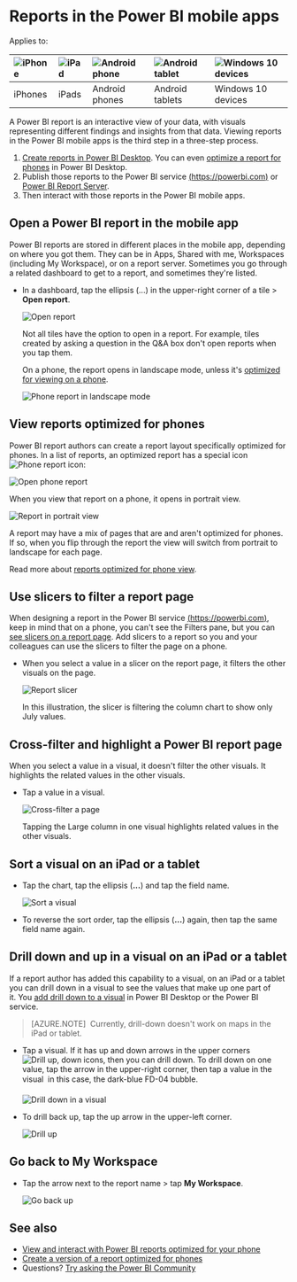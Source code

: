 <properties 
   pageTitle="Reports in the Power BI mobile apps"
   description="Learn about viewing and interacting with reports in the Power BI mobile apps on your phone or tablet. You create reports in the Power BI service or Power BI Desktop, then interact with them in the mobile apps. "
   services="powerbi" 
   documentationCenter="" 
   authors="maggiesMSFT" 
   manager="erikre" 
   backup=""
   editor=""
   tags=""
   qualityFocus="no"
   qualityDate=""/>
 
<tags
   ms.service="powerbi"
   ms.devlang="NA"
   ms.topic="article"
   ms.tgt_pltfrm="NA"
   ms.workload="powerbi"
   ms.date="09/12/2017"
   ms.author="maggies"/>

# Reports in the Power BI mobile apps

Applies to:

| ![iPhone](media/powerbi-mobile-reports-in-the-iphone-app/ios-logo-40-px.png) | ![iPad](media/powerbi-mobile-reports-in-the-iphone-app/ios-logo-40-px.png) | ![Android phone](media/powerbi-mobile-reports-in-the-iphone-app/android-logo-40-px.png) | ![Android tablet](media/powerbi-mobile-reports-in-the-iphone-app/android-logo-40-px.png) | ![Windows 10 devices](media/powerbi-mobile-reports-in-the-iphone-app/win-10-logo-40-px.png) |
|:------------------------|:----------------------------|:----------------------------|:----------------------------------------|:-----------------|
| iPhones | iPads | Android phones | Android tablets | Windows 10 devices |


A Power BI report is an interactive view of your data, with visuals representing different findings and insights from that data. Viewing reports in the Power BI mobile apps is the third step in a three-step process.

1. [Create reports in Power BI Desktop](powerbi-desktop-report-view.md). You can even [optimize a report for phones](powerbi-mobile-view-phone-report.md) in Power BI Desktop. 
2. Publish those reports to the Power BI service [(https://powerbi.com)](https://powerbi.com) or [Power BI Report Server](report-server/reportserver-get-started.md).  
3. Then interact with those reports in the Power BI mobile apps.

## Open a Power BI report in the mobile app

Power BI reports are stored in different places in the mobile app, depending on where you got them. They can be in Apps, Shared with me, Workspaces (including My Workspace), or on a report server. Sometimes you go through a related dashboard to get to a report, and sometimes they're listed.

-   In a dashboard, tap the ellipsis (...) in the upper-right corner of a tile > **Open report**.

    ![Open report](media/powerbi-mobile-reports-in-the-iphone-app/power-bi-android-open-report-tile.png)

    Not all tiles have the option to open in a report. For example, tiles created by asking a question in the Q&A box don't open reports when you tap them. 

    On a phone, the report opens in landscape mode, unless it's [optimized for viewing on a phone](powerbi-mobile-reports-in-the-iphone-app.md#view-reports-optimized-for-phones).

    ![Phone report in landscape mode](media/powerbi-mobile-reports-in-the-iphone-app/power-bi-iphone-report-landscape.png)

## View reports optimized for phones 

Power BI report authors can create a report layout specifically optimized for phones. In a list of reports, an optimized report has a special icon ![Phone report icon](media/powerbi-mobile-reports-in-the-iphone-app/power-bi-phone-report-icon.png):

![Open phone report](media/powerbi-mobile-reports-in-the-iphone-app/power-bi-android-phone-report.png)

When you view that report on a phone, it opens in portrait view.

![Report in portrait view](media/powerbi-mobile-reports-in-the-iphone-app/07-power-bi-phone-report-portrait.png)

A report may have a mix of pages that are and aren't optimized for phones. If so, when you flip through the report the view will switch from portrait to landscape for each page.

Read more about [reports optimized for phone view](powerbi-mobile-view-phone-report.md).

## Use slicers to filter a report page

When designing a report in the Power BI service [(https://powerbi.com)](https://powerbi.com), keep in mind that on a phone, you can't see the Filters pane, but you can [see slicers on a report page](powerbi-service-tutorial-slicers.md). Add slicers to a report so you and your colleagues can use the slicers to filter the page on a phone.

-   When you select a value in a slicer on the report page, it filters the other visuals on the page.

    ![Report slicer](media/powerbi-mobile-reports-in-the-iphone-app/power-bi-android-tablet-report-slicer.png)

    In this illustration, the slicer is filtering the column chart to show only July values.

## Cross-filter and highlight a Power BI report page

When you select a value in a visual, it doesn't filter the other visuals. It highlights the related values in the other visuals.

-   Tap a value in a visual.

    ![Cross-filter a page](media/powerbi-mobile-reports-in-the-iphone-app/power-bi-android-tablet-report-highlight.png)

    Tapping the Large column in one visual highlights related values in the other visuals. 

## Sort a visual on an iPad or a tablet

-  Tap the chart, tap the ellipsis (**...**) and tap the field name.

    ![Sort a visual](media/powerbi-mobile-reports-in-the-iphone-app/power-bi-android-tablet-report-sort.png)

-   To reverse the sort order, tap the ellipsis (**...**) again, then tap the same field name again.

## Drill down and up in a visual on an iPad or a tablet

If a report author has added this capability to a visual, on an iPad or a tablet you can drill down in a visual to see the values that make up one part of it. You [add drill down to a visual](powerbi-service-drill-down-in-a-visualization.md) in Power BI Desktop or the Power BI service. 

> [AZURE.NOTE]  Currently, drill-down doesn't work on maps in the iPad or tablet.

-   Tap a visual. If it has up and down arrows in the upper corners ![Drill up, down icons](media/powerbi-mobile-reports-in-the-iphone-app/power-bi-mobile-drill-up-down.png), then you can drill down. To drill down on one value, tap the arrow in the upper-right corner, then tap a value in the visual &#151; in this case, the dark-blue FD-04 bubble.

    ![Drill down in a visual](media/powerbi-mobile-reports-in-the-iphone-app/power-bi-mobile-drill-down-one.png)

-   To drill back up, tap the up arrow in the upper-left corner.

    ![Drill up](media/powerbi-mobile-reports-in-the-iphone-app/power-bi-mobile-drill-up.png)

## Go back to My Workspace

*   Tap the arrow next to the report name > tap **My Workspace**.

    ![Go back up](media/powerbi-mobile-reports-in-the-iphone-app/power-bi-iphone-report-back.png)

## See also

- [View and interact with Power BI reports optimized for your phone](powerbi-mobile-view-phone-report.md)
- [Create a version of a report optimized for phones](powerbi-desktop-create-phone-report.md)
- Questions? [Try asking the Power BI Community](http://community.powerbi.com/)
